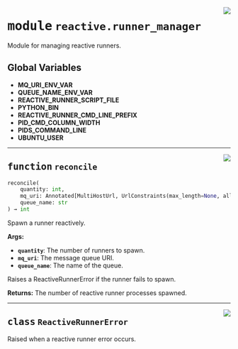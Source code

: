 <!-- markdownlint-disable -->

<a href="../src/reactive/runner_manager.py#L0"><img align="right" style="float:right;" src="https://img.shields.io/badge/-source-cccccc?style=flat-square"></a>

# <kbd>module</kbd> `reactive.runner_manager`
Module for managing reactive runners. 

**Global Variables**
---------------
- **MQ_URI_ENV_VAR**
- **QUEUE_NAME_ENV_VAR**
- **REACTIVE_RUNNER_SCRIPT_FILE**
- **PYTHON_BIN**
- **REACTIVE_RUNNER_CMD_LINE_PREFIX**
- **PID_CMD_COLUMN_WIDTH**
- **PIDS_COMMAND_LINE**
- **UBUNTU_USER**

---

<a href="../src/reactive/runner_manager.py#L41"><img align="right" style="float:right;" src="https://img.shields.io/badge/-source-cccccc?style=flat-square"></a>

## <kbd>function</kbd> `reconcile`

```python
reconcile(
    quantity: int,
    mq_uri: Annotated[MultiHostUrl, UrlConstraints(max_length=None, allowed_schemes=['mongodb', 'mongodb+srv'], host_required=None, default_host=None, default_port=27017, default_path=None)],
    queue_name: str
) → int
```

Spawn a runner reactively. 



**Args:**
 
 - <b>`quantity`</b>:  The number of runners to spawn. 
 - <b>`mq_uri`</b>:  The message queue URI. 
 - <b>`queue_name`</b>:  The name of the queue. 

Raises a ReactiveRunnerError if the runner fails to spawn. 



**Returns:**
 The number of reactive runner processes spawned. 


---

<a href="../src/reactive/runner_manager.py#L37"><img align="right" style="float:right;" src="https://img.shields.io/badge/-source-cccccc?style=flat-square"></a>

## <kbd>class</kbd> `ReactiveRunnerError`
Raised when a reactive runner error occurs. 





